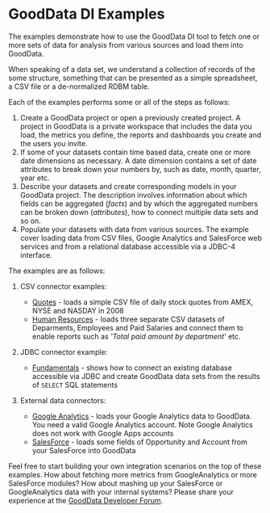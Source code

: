 # GoodData DI Examples

The examples demonstrate how to use the GoodData DI tool to fetch one or more sets of data for analysis from various sources and load them into GoodData.

When speaking of a data set, we understand a collection of records of the some structure, something that can be presented as a simple spreadsheet, a CSV file or a de-normalized RDBM table.

Each of the examples performs some or all of the steps as follows:

1. Create a GoodData project or open a previously created project. A project in GoodData is a private workspace that includes the data you load, the metrics you define, the reports and dashboards you create and the users you invite.
1. If some of your datasets contain time based data, create one or more date dimensions as necessary. A date dimension contains a set of date attributes to break down your numbers by, such as date, month, quarter, year etc.
1. Describe your datasets and create corresponding models in your GoodData project. The description involves information about which fields can be aggregated (_facts_) and by which the aggregated numbers can be broken down (_attributes_), how to connect multiple data sets and so on. 
1. Populate your datasets with data from various sources. The example cover loading data from CSV files, Google Analytics and SalesForce web services and from a relational database accessible via a JDBC-4 interface.

The examples are as follows:

1. CSV connector examples:

    - [Quotes](quotes/#readme) - loads a simple CSV file of daily stock quotes from AMEX, NYSE and NASDAY in 2008
    - [Human Resources](hr/#readme) - loads three separate CSV datasets of Deparments, Employees and Paid Salaries and connect them to enable reports such as _'Total paid amount by department'_ etc.

1. JDBC connector example: 

    - [Fundamentals](jdbc/#readme) - shows how to connect an existing database accessible via JDBC and create GoodData data sets from the results of `SELECT` SQL statements

1. External data connectors:

    - [Google Analytics](ga/#readme) - loads your Google Analytics data to GoodData. You need a valid Google Analytics account. Note Google Analytics does not work with Google Apps accounts
    - [SalesForce](sfdc/#readme) - loads some fields of Opportunity and Account from your SalesForce into GoodData

Feel free to start building your own integration scenarios on the top of these examples. How about fetching more metrics from GoogleAnalytics or more SalesForce modules? How about mashing up your SalesForce or GoogleAnalytics data with your internal systems? Please share your experience at the [GoodData Developer Forum](http://support.gooddata.com/forums/176660-developer-forum).
